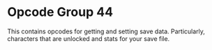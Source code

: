 # Opcode Group 44

This contains opcodes for getting and setting save data. Particularly, characters that are unlocked and stats for your save file.
